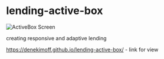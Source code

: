 # lending-active-box

![ActiveBox Screen](https://user-images.githubusercontent.com/106384959/193620213-9cd0226e-c5b5-499b-bc53-ab9f5afdbf21.JPG)

creating responsive and adaptive lending

https://denekimoff.github.io/lending-active-box/ - link for view

